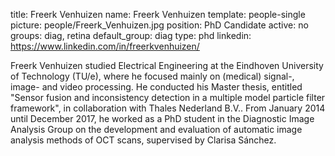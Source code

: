 title: Freerk Venhuizen
name: Freerk Venhuizen
template: people-single
picture: people/Freerk_Venhuizen.jpg
position: PhD Candidate
active: no
groups: diag, retina
default_group: diag
type: phd
linkedin: https://www.linkedin.com/in/freerkvenhuizen/

Freerk Venhuizen studied Electrical Engineering at the Eindhoven University of Technology (TU/e), where he focused mainly on (medical) signal-, image- and video processing. He conducted his Master thesis, entitled "Sensor fusion and inconsistency detection in a multiple model particle filter framework", in collaboration with Thales Nederland B.V.. From January 2014 until December 2017, he worked as a PhD student in the Diagnostic Image Analysis Group on the development and evaluation of automatic image analysis methods of OCT scans, supervised by Clarisa Sánchez.
